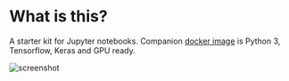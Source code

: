 # What is this?

A starter kit for Jupyter notebooks. Companion [docker image](docker/docker.md) is Python 3, Tensorflow, Keras and GPU ready.

![screenshot](https://user-images.githubusercontent.com/1386868/38400484-2525b10a-398b-11e8-84a6-e9b53611ce05.jpg)
